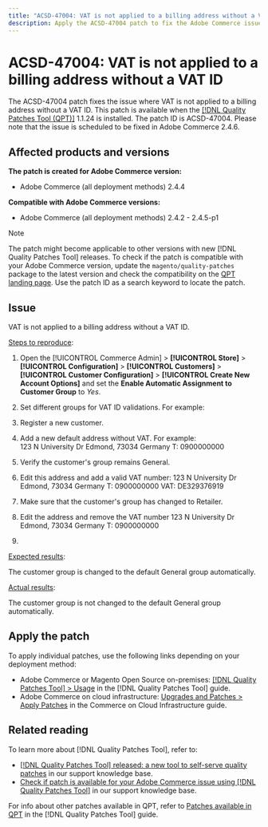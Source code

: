```yaml
---
title: "ACSD-47004: VAT is not applied to a billing address without a VAT ID"
description: Apply the ACSD-47004 patch to fix the Adobe Commerce issue where VAT is not applied to a billing address without a VAT ID.
---
```


# ACSD-47004: VAT is not applied to a billing address without a VAT ID

The ACSD-47004 patch fixes the issue where VAT is not applied to a billing address without a VAT ID. This patch is available when the [[!DNL Quality Patches Tool (QPT)]](/help/announcements/adobe-commerce-announcements/magento-quality-patches-released-new-tool-to-self-serve-quality-patches.md)  1.1.24 is installed. The patch ID is ACSD-47004. Please note that the issue is scheduled to be fixed in Adobe Commerce 2.4.6.

## Affected products and versions

**The patch is created for Adobe Commerce version:**

* Adobe Commerce (all deployment methods) 2.4.4

**Compatible with Adobe Commerce versions:**

* Adobe Commerce (all deployment methods) 2.4.2 - 2.4.5-p1

>[!NOTE]
>
>The patch might become applicable to other versions with new [!DNL Quality Patches Tool] releases. To check if the patch is compatible with your Adobe Commerce version, update the `magento/quality-patches` package to the latest version and check the compatibility on the [QPT landing page](https://experienceleague.adobe.com/tools/commerce-quality-patches/index.html). Use the patch ID as a search keyword to locate the patch.

## Issue

VAT is not applied to a billing address without a VAT ID.

<u>Steps to reproduce</u>:

1. Open the [!UICONTROL Commerce Admin] > **[!UICONTROL Store]** > **[!UICONTROL Configuration]** > **[!UICONTROL Customers]** > **[!UICONTROL Customer Configuration]** > **[!UICONTROL Create New Account Options]** and set the **Enable Automatic Assignment to Customer Group** to *Yes*.
1. Set different groups for VAT ID validations. For example:

1. Register a new customer.
1. Add a new default address without VAT. For example:  
    123 N University Dr
    Edmond, 73034
    Germany
    T: 0900000000
1. Verify the customer's group remains General.
1. Edit this address and add a valid VAT number:
    123 N University Dr
    Edmond, 73034
    Germany
    T: 0900000000
    VAT: DE329376919
1. Make sure that the customer's group has changed to Retailer.
1. Edit the address and remove the VAT number
    123 N University Dr
    Edmond, 73034
    Germany
    T: 0900000000
1. 

<u>Expected results</u>:

The customer group is changed to the default General group automatically.

<u>Actual results</u>:

The customer group is not changed to the default General group automatically.

## Apply the patch

To apply individual patches, use the following links depending on your deployment method:

* Adobe Commerce or Magento Open Source on-premises: [[!DNL Quality Patches Tool] > Usage](https://experienceleague.adobe.com/docs/commerce-operations/tools/quality-patches-tool/usage.html) in the [!DNL Quality Patches Tool] guide.
* Adobe Commerce on cloud infrastructure: [Upgrades and Patches > Apply Patches](https://experienceleague.adobe.com/docs/commerce-cloud-service/user-guide/develop/upgrade/apply-patches.html) in the Commerce on Cloud Infrastructure guide.

## Related reading

To learn more about [!DNL Quality Patches Tool], refer to:

* [[!DNL Quality Patches Tool] released: a new tool to self-serve quality patches](/help/announcements/adobe-commerce-announcements/magento-quality-patches-released-new-tool-to-self-serve-quality-patches.md) in our support knowledge base.
* [Check if patch is available for your Adobe Commerce issue using [!DNL Quality Patches Tool]](/help/support-tools/patches-available-in-qpt-tool/check-patch-for-magento-issue-with-magento-quality-patches.md) in our support knowledge base.

For info about other patches available in QPT, refer to [Patches available in QPT](https://experienceleague.adobe.com/tools/commerce-quality-patches/index.html) in the [!DNL Quality Patches Tool] guide.
